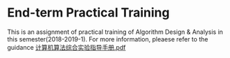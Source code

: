 # End-term Practical Training
This is an assignment of practical training of Algorithm Design & Analysis in this semester(2018-2019-1). For more information, pleaese refer to the guidance [计算机算法综合实验指导手册.pdf](计算机算法综合实验指导手册.pdf)